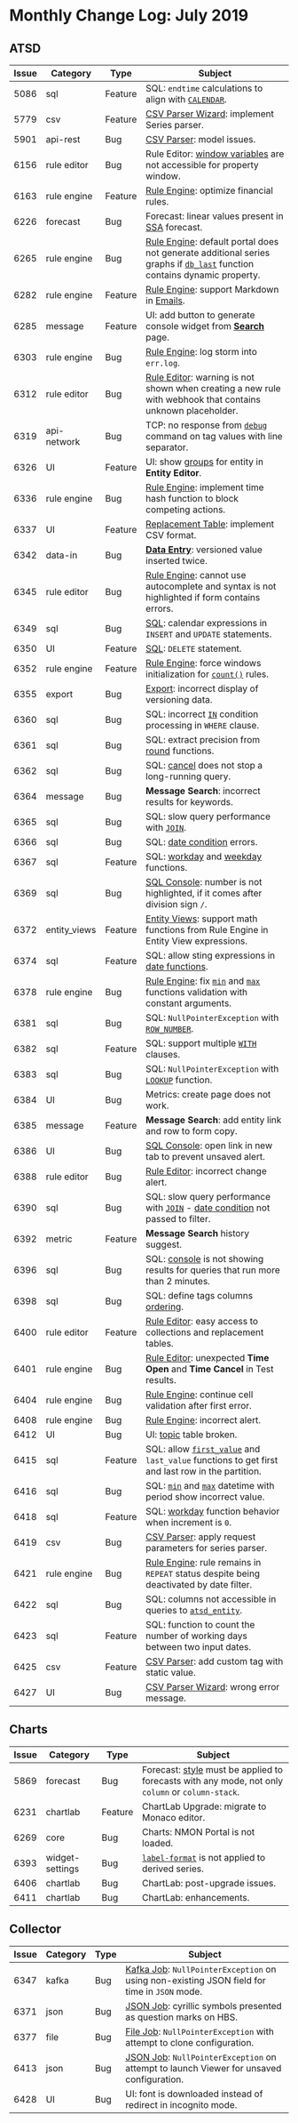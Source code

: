 # Monthly Change Log: July 2019

## ATSD

 Issue| Category    | Type    | Subject
------|-------------|---------|--------
5086|sql|Feature|SQL: `endtime` calculations to align with [`CALENDAR`](../../sql/README.md#calendar-alignment).
5779|csv|Feature|[CSV Parser Wizard](../../tutorials/getting-started-insert.md#csv-files): implement Series parser.
5901|api-rest|Bug|[CSV Parser](../../parsers/csv/README.md#uploading-csv-files): model issues.
6156|rule editor|Bug|Rule Editor: [window variables](../../rule-engine/window-fields.md#window-and-command-fields) are not accessible for property window.
6163|rule engine|Feature|[Rule Engine](../../rule-engine/README.md): optimize financial rules.
6226|forecast|Bug|Forecast: linear values present in [SSA](../../api/data/series/forecast.md#forecasting) forecast.
6265|rule engine|Bug|[Rule Engine](../../rule-engine/README.md): default portal does not generate additional series graphs if [`db_last`](../../rule-engine/functions-series.md#db_last) function contains dynamic property.
6282|rule engine|Feature|[Rule Engine](../../rule-engine/README.md): support Markdown in [Emails](../../rule-engine/email.md#email-action).
6285|message|Feature|UI: add button to generate console widget from [**Search**](../../search/README.md) page.
6303|rule engine|Bug|[Rule Engine](../../rule-engine/README.md): log storm into `err.log`.
6312|rule editor|Bug|[Rule Editor](../../rule-engine/README.md): warning is not shown when creating a new rule with webhook that contains unknown placeholder.
6319|api-network|Bug|TCP: no response from [`debug`](../../api/network/message.md#troubleshooting) command on tag values with line separator.
6326|UI|Feature|UI: show [groups](../../administration/user-authorization.md#entity-permissions) for entity in **Entity Editor**.
6336|rule engine|Bug|[Rule Engine](../../rule-engine/README.md): implement time hash function to block competing actions.
6337|UI|Feature|[Replacement Table](../../api/meta/replacement-table/create-or-replace.md#replacement-table-create-or-replace): implement CSV format.
6342|data-in|Bug|[**Data Entry**](../../tutorials/getting-started.md#writing-data): versioned value inserted twice.
6345|rule editor|Bug|[Rule Engine](../../rule-engine/README.md): cannot use autocomplete and syntax is not highlighted if form contains errors.
6349|sql|Bug|[SQL](../../sql/README.md): calendar expressions in `INSERT` and `UPDATE` statements.
6350|UI|Feature|[SQL](../../sql/README.md): `DELETE` statement.
6352|rule engine|Feature|[Rule Engine](../../rule-engine/README.md): force windows initialization for [`count()`](../../rule-engine/functions-statistical.md#count) rules.
6355|export|Bug|[Export](../../reporting/ad-hoc-exporting.md#ad-hoc-exporting): incorrect display of versioning data.
6360|sql|Bug|SQL: incorrect [`IN`](../../sql/README.md#in-expression) condition processing in `WHERE` clause.
6361|sql|Bug|SQL: extract precision from [round](../../sql/README.md#mathematical-functions) functions.
6362|sql|Bug|SQL: [cancel](../../sql/sql-console.md#cancel) does not stop a long-running query.
6364|message|Bug|**Message Search**: incorrect results for keywords.
6365|sql|Bug|SQL: slow query performance with [`JOIN`](../../sql/README.md#joins).
6366|sql|Bug|SQL: [date condition](../../sql/README.md#multiple-intervals) errors.
6367|sql|Feature|SQL: [workday](../../sql/README.md#is_workday) and [weekday](../../sql/README.md#is_weekday) functions.
6369|sql|Bug|[SQL Console](../../sql/sql-console.md): number is not highlighted, if it comes after division sign `/`.
6372|entity_views|Feature|[Entity Views](../../configuration/entity_views.md): support math functions from Rule Engine in Entity View expressions.
6374|sql|Feature|SQL: allow sting expressions in [date functions](../../sql/README.md#date-functions).
6378|rule engine|Bug|[Rule Engine](../../rule-engine/README.md): fix [`min`](../../rule-engine/functions-math.md#max) and [`max`](../../rule-engine/functions-math.md#max) functions validation with constant arguments.
6381|sql|Bug|SQL: `NullPointerException` with [`ROW_NUMBER`](../../sql/README.md#row_number).
6382|sql|Feature|SQL: support multiple [`WITH`](../../sql/README.md#partition-condition) clauses.
6383|sql|Bug|SQL: `NullPointerException` with [`LOOKUP`](../../sql/README.md#lookup) function.
6384|UI|Bug|Metrics: create page does not work.
6385|message|Feature|**Message Search**: add entity link and row to form copy.
6386|UI|Bug|[SQL Console](../../sql/sql-console.md): open link in new tab to prevent unsaved alert.
6388|rule editor|Bug|[Rule Editor](../../rule-engine/README.md): incorrect change alert.
6390|sql|Bug|SQL: slow query performance with [`JOIN`](../../sql/README.md#joins) - [date condition](../../sql/README.md#multiple-intervals) not passed to filter.
6392|metric|Feature|**Message Search** history suggest.
6396|sql|Bug|SQL: [console](../../sql/sql-console.md) is not showing results for queries that run more than 2 minutes.
6398|sql|Bug|SQL: define tags columns [ordering](../../sql/README.md#collation).
6400|rule editor|Feature|[Rule Editor](../../rule-engine/README.md): easy access to collections and replacement tables.
6401|rule engine|Bug|[Rule Editor](../../rule-engine/README.md): unexpected **Time Open** and **Time Cancel** in Test results.
6404|rule engine|Bug|[Rule Engine](../../rule-engine/README.md): continue cell validation after first error.
6408|rule engine|Bug|[Rule Engine](../../rule-engine/README.md): incorrect alert.
6412|UI|Bug|UI: [topic](../../rule-engine/email.md#topic-watchers) table broken.
6415|sql|Feature|SQL: allow [`first_value`](../../sql/README.md#first_value) and `last_value` functions to get first and last row in the partition.
6416|sql|Bug|SQL: [`min`](../../sql/README.md#aggregate-functions)  and [`max`](../../sql/README.md#aggregate-functions) datetime with period show incorrect value.
6418|sql|Feature|SQL: [workday](../../sql/README.md#is_workday) function behavior when increment is `0`.
6419|csv|Bug|[CSV Parser](../../parsers/csv/README.md#uploading-csv-files): apply request parameters for series parser.
6421|rule engine|Bug|[Rule Engine](../../rule-engine/README.md): rule remains in `REPEAT` status despite being deactivated by date filter.
6422|sql|Bug|SQL: columns not accessible in queries to [`atsd_entity`](../../sql/README.md#atsd_entity-table).
6423|sql|Feature|SQL: function to count the number of working days between two input dates.
6425|csv|Feature|[CSV Parser](../../parsers/csv/README.md#uploading-csv-files): add custom tag with static value.
6427|UI|Bug|[CSV Parser Wizard](../../tutorials/getting-started-insert.md#csv-files): wrong error message.

## Charts

 Issue| Category    | Type    | Subject
------|-------------|---------|--------
5869|forecast|Bug|Forecast: [style](https://axibase.com/docs/charts/widgets/time-chart/#forecast-style) must be applied to forecasts with any mode, not only `column` or `column-stack`.
6231|chartlab|Feature|ChartLab Upgrade: migrate to Monaco editor.
6269|core|Bug|Charts: NMON Portal is not loaded.
6393|widget-settings|Bug|[`label-format`](https://axibase.com/docs/charts/widgets/shared/#label-format) is not applied to derived series.
6406|chartlab|Bug|ChartLab: post-upgrade issues.
6411|chartlab|Bug|ChartLab: enhancements.

## Collector

Issue| Category    | Type    | Subject
------|-------------|---------|--------
6347|kafka|Bug|[Kafka Job](https://axibase.com/docs/axibase-collector/jobs/kafka.html#kafka-job): `NullPointerException` on using non-existing JSON field for time in `JSON` mode.
6371|json|Bug|[JSON Job](https://axibase.com/docs/axibase-collector/jobs/json.html#json-job): cyrillic symbols presented as question marks on HBS.
6377|file|Bug|[File Job](https://axibase.com/docs/axibase-collector/jobs/file.html#file-job): `NullPointerException` with attempt to clone configuration.
6413|json|Bug|[JSON Job](https://axibase.com/docs/axibase-collector/jobs/json.html#json-job): `NullPointerException` on attempt to launch Viewer for unsaved configuration.
6428|UI|Bug|UI: font is downloaded instead of redirect in incognito mode.
